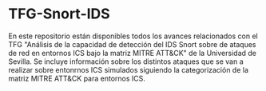 # TFG-Snort-IDS
En este repositorio están disponibles todos los avances relacionados con el TFG "Análisis de la capacidad de detección del IDS Snort sobre de ataques de red en entornos ICS bajo la matriz MITRE ATT&CK" de la Universidad de Sevilla.
Se incluye información sobre los distintos ataques que se van a realizar sobre entonrnos ICS simulados siguiendo la categorización de la matriz MITRE ATT&CK para entornos ICS.
